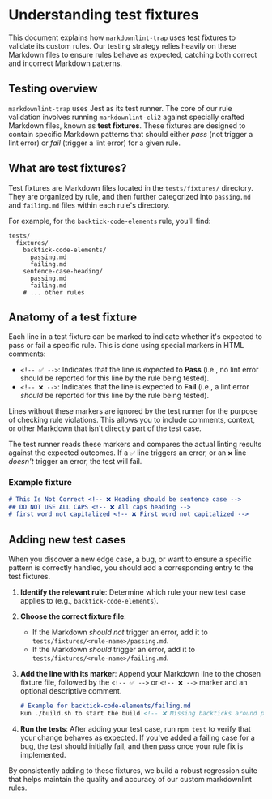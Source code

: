 # Understanding test fixtures

This document explains how `markdownlint-trap` uses test fixtures to validate its custom rules. Our testing strategy relies heavily on these Markdown files to ensure rules behave as expected, catching both correct and incorrect Markdown patterns.

## Testing overview

`markdownlint-trap` uses Jest as its test runner. The core of our rule validation involves running `markdownlint-cli2` against specially crafted Markdown files, known as **test fixtures**. These fixtures are designed to contain specific Markdown patterns that should either *pass* (not trigger a lint error) or *fail* (trigger a lint error) for a given rule.

## What are test fixtures?

Test fixtures are Markdown files located in the `tests/fixtures/` directory. They are organized by rule, and then further categorized into `passing.md` and `failing.md` files within each rule's directory.

For example, for the `backtick-code-elements` rule, you'll find:

```text
tests/
  fixtures/
    backtick-code-elements/
      passing.md
      failing.md
    sentence-case-heading/
      passing.md
      failing.md
    # ... other rules
```

## Anatomy of a test fixture

Each line in a test fixture can be marked to indicate whether it's expected to pass or fail a specific rule. This is done using special markers in HTML comments:

- `<!-- ✅ -->`: Indicates that the line is expected to **Pass** (i.e., no lint error should be reported for this line by the rule being tested).
- `<!-- ❌ -->`: Indicates that the line is expected to **Fail** (i.e., a lint error *should* be reported for this line by the rule being tested).

Lines without these markers are ignored by the test runner for the purpose of checking rule violations. This allows you to include comments, context, or other Markdown that isn't directly part of the test case.

The test runner reads these markers and compares the actual linting results against the expected outcomes. If a `✅` line triggers an error, or an `❌` line *doesn't* trigger an error, the test will fail.

### Example fixture

```markdown
# This Is Not Correct <!-- ❌ Heading should be sentence case -->
## DO NOT USE ALL CAPS <!-- ❌ All caps heading -->
# first word not capitalized <!-- ❌ First word not capitalized -->
```

## Adding new test cases

When you discover a new edge case, a bug, or want to ensure a specific pattern is correctly handled, you should add a corresponding entry to the test fixtures.

1. **Identify the relevant rule**: Determine which rule your new test case applies to (e.g., `backtick-code-elements`).
2. **Choose the correct fixture file**:
    - If the Markdown *should not* trigger an error, add it to `tests/fixtures/<rule-name>/passing.md`.
    - If the Markdown *should* trigger an error, add it to `tests/fixtures/<rule-name>/failing.md`.
3. **Add the line with its marker**: Append your Markdown line to the chosen fixture file, followed by the `<!-- ✅ -->` or `<!-- ❌ -->` marker and an optional descriptive comment.

    ```markdown
    # Example for backtick-code-elements/failing.md
    Run ./build.sh to start the build <!-- ❌ Missing backticks around path -->
    ```

4. **Run the tests**: After adding your test case, run `npm test` to verify that your change behaves as expected. If you've added a failing case for a bug, the test should initially fail, and then pass once your rule fix is implemented.

By consistently adding to these fixtures, we build a robust regression suite that helps maintain the quality and accuracy of our custom markdownlint rules.
